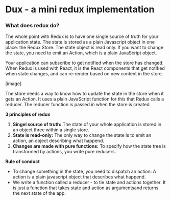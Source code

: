 # Dux - a mini redux implementation

### What does redux do?

The whole point with Redux is to have one single source of truth for your application state. The state is stored as a plain Javascript object in one place: the Redux Store. The state object is read only. If you want to change the state, you need to emit an Action, which is a plain JavaScript object.

Your application can subscribe to get notified when the store has changed. When Redux is used with React, it is the React components that get notified when state changes, and can re-render based on new content in the store.

[image]

The store needs a way to know how to update the state in the store when it gets an Action. It uses a plain JavaScript function for this that Redux calls a reducer. The reducer function is passed in when the store is created.

**3 principles of redux**

1. **Singel source of truth:** The state of your whole application is stored in an object three within a single store.
2. **State is read-only:** The only way to change the state is to emit an action, an object describing what happend.
3. **Changes are made with pure functions:** To specify how the state tree is transformed by actions, you write pure reducers.

**Rule of conduct**

* To change something in the state, you need to dispatch an action: A action is a plain javascript object that describes what happend.
* We write a function called a reducer - to tie state and actions together. It is just a function that takes state and action as argumentsand returns the next state of the app.
